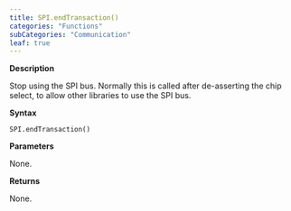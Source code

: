 ```yaml
---
title: SPI.endTransaction()
categories: "Functions"
subCategories: "Communication"
leaf: true
---
```


**Description**

Stop using the SPI bus. Normally this is called after de-asserting the
chip select, to allow other libraries to use the SPI bus.

**Syntax**

`SPI.endTransaction()`

**Parameters**

None.

**Returns**

None.
